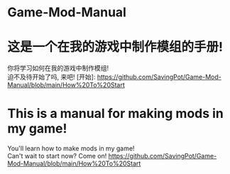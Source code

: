 # Game-Mod-Manual
这是一个在我的游戏中制作模组的手册!
===============
你将学习如何在我的游戏中制作模组!  
迫不及待开始了吗, 来吧! [开始]: <https://github.com/SavingPot/Game-Mod-Manual/blob/main/How%20To%20Start>  


This is a manual for making mods in my game!
===============
You'll learn how to make mods in my game!  
Can't wait to start now? Come on!  <https://github.com/SavingPot/Game-Mod-Manual/blob/main/How%20To%20Start>  
